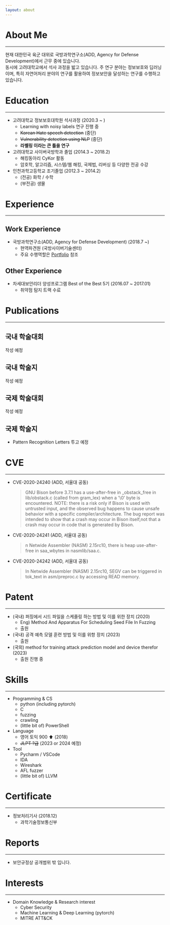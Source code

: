 ```yaml
---
layout: about 
---
```


# About Me
___  

현재 대한민국 육군 대위로 국방과학연구소(ADD, Agency for Defense Development)에서 근무 중에 있습니다.  
동시에 고려대학교에서 석사 과정을 밟고 있습니다.
주 연구 분야는 정보보호와 딥러닝이며, 특히 자연어처리 분야의 연구를 활용하여 정보보안을 달성하는 연구를 수행하고 있습니다.

# Education
___

- 고려대학교 정보보호대학원 석사과정 (2020.3 ~ )
    - Learning with noisy labels 연구 진행 중   
    - ~~Korean Hate speech detection~~ (중단)
    - ~~Vulnerability detection using NLP~~ (중단)
    - **라벨링 이라는 큰 틀을 연구**
- 고려대학교 사이버국방학과 졸업 (2014.3 ~ 2018.2)
    - 해킹동아리 CyKor 활동
    - 암호학, 알고리즘, 시스템/웹 해킹, 국제법, 리버싱 등 다양한 전공 수강
- 인천과학고등학교 조기졸업 (2012.3 ~ 2014.2)
    - (전공) 화학 / 수학
    - (부전공)  생물

# Experience
___
## Work Experience
- 국방과학연구소(ADD, Agency for Defense Development) (2018.7 ~)
  - 현역파견원 (국방사이버기술센터)
  - 주요 수행역할은 [Portfolio](https://ssinsch.github.io/portfolio/) 참조

## Other Experience
- 차세대보안리더 양성프로그램 Best of the Best 5기 (2016.07 ~ 2017.01)
    - 취약점 탐지 트랙 수료

# Publications
___
## 국내 학술대회
작성 예정

## 국내 학술지
작성 예정

## 국제 학술대회
작성 예정

## 국제 학술지
- Pattern Recognition Letters 투고 예정

# CVE
___
- CVE-2020-24240 (ADD, 서울대 공동)
    >GNU Bison before 3.7.1 has a use-after-free in _obstack_free in lib/obstack.c (called from gram_lex) when a '\0' byte is encountered. NOTE: there is a risk only if Bison is used with untrusted input, and the observed bug happens to cause unsafe behavior with a specific compiler/architecture. The bug report was intended to show that a crash may occur in Bison itself,not that a crash may occur in code that is generated by Bison.
- CVE-2020-24241 (ADD, 서울대 공동)
  >n Netwide Assembler (NASM) 2.15rc10, there is heap use-after-free in saa_wbytes in nasmlib/saa.c.
- CVE-2020-24242 (ADD, 서울대 공동)
    >In Netwide Assembler (NASM) 2.15rc10, SEGV can be triggered in tok_text in asm/preproc.c by accessing READ memory.

# Patent
___
- (국내) 퍼징에서 시드 파일을 스케줄링 하는 방법 및 이를 위한 장치 (2020)
  - Eng) Method And Apparatus For Scheduling Seed File In Fuzzing
  - 출원
- (국내) 공격 예측 모델 훈련 방법 및 이를 위항 장치 (2023) 
  - 출원
- (국외) method for training attack prediction model and device therefor (2023)
  - 출원 진행 중


# Skills
___
- Programming & CS
    - python (including pytorch)
    - C
    - fuzzing
    - crawling
    - (little bit of) PowerShell
- Language
    - 영어 토익 900 :arrow_up: (2018)
    - ~~JLPT ?급~~ (2023 or 2024 예정)
- Tool
    - Pycharm / VSCode
    - IDA
    - Wireshark
    - AFL fuzzer
    - (little bit of) LLVM

# Certificate
___
- 정보처리기사 (2018.12)
  - 과학기술정보통신부

# Reports
___
- 보안규정상 공개범위 밖 입니다.

# Interests
___
- Domain Knowledge & Research interest
    - Cyber Security
    - Machine Learning & Deep Learning (pytorch)
    - MITRE ATT&CK
